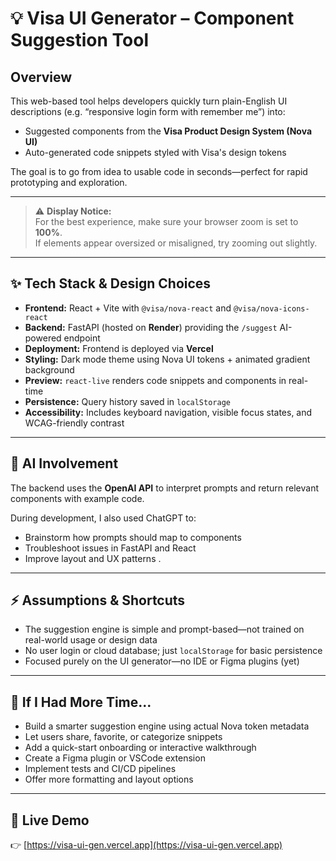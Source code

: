 # 💡 Visa UI Generator – Component Suggestion Tool

## Overview

This web-based tool helps developers quickly turn plain-English UI descriptions (e.g. “responsive login form with remember me”) into:

- Suggested components from the **Visa Product Design System (Nova UI)**
- Auto-generated code snippets styled with Visa's design tokens

The goal is to go from idea to usable code in seconds—perfect for rapid prototyping and exploration.

---

> ⚠️ **Display Notice:**  
> For the best experience, make sure your browser zoom is set to **100%**.  
> If elements appear oversized or misaligned, try zooming out slightly.

---

## ✨ Tech Stack & Design Choices

- **Frontend:** React + Vite with `@visa/nova-react` and `@visa/nova-icons-react`
- **Backend:** FastAPI (hosted on **Render**) providing the `/suggest` AI-powered endpoint
- **Deployment:** Frontend is deployed via **Vercel**
- **Styling:** Dark mode theme using Nova UI tokens + animated gradient background
- **Preview:** `react-live` renders code snippets and components in real-time
- **Persistence:** Query history saved in `localStorage`
- **Accessibility:** Includes keyboard navigation, visible focus states, and WCAG-friendly contrast

---

## 🧠 AI Involvement

The backend uses the **OpenAI API** to interpret prompts and return relevant components with example code.

During development, I also used ChatGPT to:
- Brainstorm how prompts should map to components
- Troubleshoot issues in FastAPI and React
- Improve layout and UX patterns
.

---

## ⚡ Assumptions & Shortcuts

- The suggestion engine is simple and prompt-based—not trained on real-world usage or design data
- No user login or cloud database; just `localStorage` for basic persistence
- Focused purely on the UI generator—no IDE or Figma plugins (yet)

---

## 🚀 If I Had More Time...

- Build a smarter suggestion engine using actual Nova token metadata
- Let users share, favorite, or categorize snippets
- Add a quick-start onboarding or interactive walkthrough
- Create a Figma plugin or VSCode extension
- Implement tests and CI/CD pipelines
- Offer more formatting and layout options

---

## 🔗 Live Demo

👉 [https://visa-ui-gen.vercel.app](https://visa-ui-gen.vercel.app)
